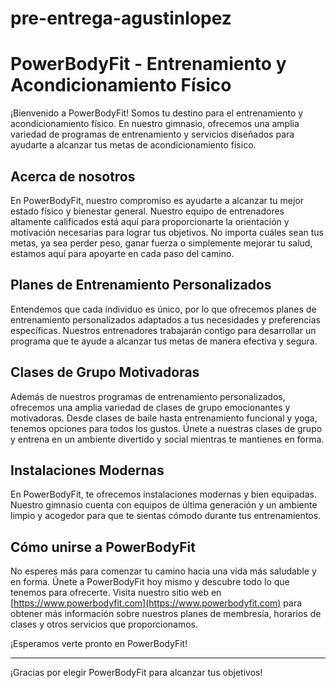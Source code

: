 # pre-entrega-agustinlopez
# PowerBodyFit - Entrenamiento y Acondicionamiento Físico

¡Bienvenido a PowerBodyFit! Somos tu destino para el entrenamiento y acondicionamiento físico. En nuestro gimnasio, ofrecemos una amplia variedad de programas de entrenamiento y servicios diseñados para ayudarte a alcanzar tus metas de acondicionamiento físico.

## Acerca de nosotros

En PowerBodyFit, nuestro compromiso es ayudarte a alcanzar tu mejor estado físico y bienestar general. Nuestro equipo de entrenadores altamente calificados está aquí para proporcionarte la orientación y motivación necesarias para lograr tus objetivos. No importa cuáles sean tus metas, ya sea perder peso, ganar fuerza o simplemente mejorar tu salud, estamos aquí para apoyarte en cada paso del camino.

## Planes de Entrenamiento Personalizados

Entendemos que cada individuo es único, por lo que ofrecemos planes de entrenamiento personalizados adaptados a tus necesidades y preferencias específicas. Nuestros entrenadores trabajarán contigo para desarrollar un programa que te ayude a alcanzar tus metas de manera efectiva y segura.

## Clases de Grupo Motivadoras

Además de nuestros programas de entrenamiento personalizados, ofrecemos una amplia variedad de clases de grupo emocionantes y motivadoras. Desde clases de baile hasta entrenamiento funcional y yoga, tenemos opciones para todos los gustos. Únete a nuestras clases de grupo y entrena en un ambiente divertido y social mientras te mantienes en forma.

## Instalaciones Modernas

En PowerBodyFit, te ofrecemos instalaciones modernas y bien equipadas. Nuestro gimnasio cuenta con equipos de última generación y un ambiente limpio y acogedor para que te sientas cómodo durante tus entrenamientos.

## Cómo unirse a PowerBodyFit

No esperes más para comenzar tu camino hacia una vida más saludable y en forma. Únete a PowerBodyFit hoy mismo y descubre todo lo que tenemos para ofrecerte. Visita nuestro sitio web en [https://www.powerbodyfit.com](https://www.powerbodyfit.com) para obtener más información sobre nuestros planes de membresía, horarios de clases y otros servicios que proporcionamos.

¡Esperamos verte pronto en PowerBodyFit!

---
¡Gracias por elegir PowerBodyFit para alcanzar tus objetivos!
